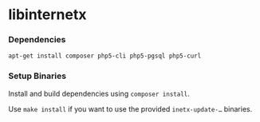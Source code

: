 # libinternetx

### Dependencies

    apt-get install composer php5-cli php5-pgsql php5-curl

### Setup Binaries

Install and build dependencies using `composer install`.

Use `make install` if you want to use the provided `inetx-update-…` binaries. 

